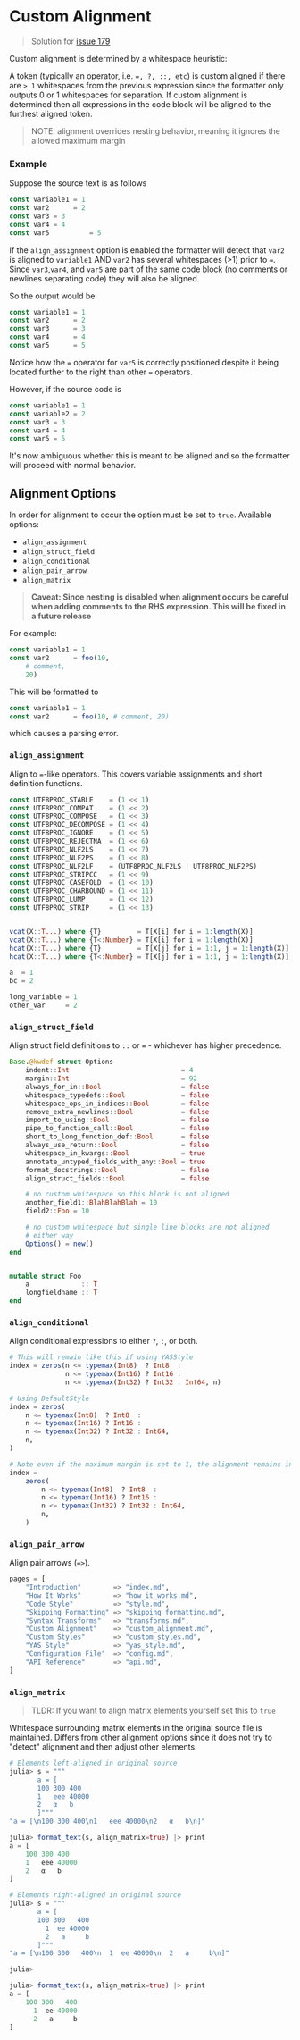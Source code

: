 # Custom Alignment

> Solution for [issue 179](https://github.com/domluna/JuliaFormatter.jl/issues/179)

Custom alignment is determined by a whitespace heuristic:

A token (typically an operator, i.e. `=, ?, ::, etc`) is custom aligned if there are
`> 1` whitespaces from the previous expression since the formatter only outputs
0 or 1 whitespaces for separation. If custom alignment is determined then all
expressions in the code block will be aligned to the furthest aligned token.

> NOTE: alignment overrides nesting behavior, meaning it ignores the allowed maximum margin

### Example

Suppose the source text is as follows

```julia
const variable1 = 1
const var2      = 2
const var3 = 3
const var4 = 4
const var5          = 5
```

If the `align_assignment` option is enabled the formatter will detect that `var2`
is aligned to `variable1` AND `var2` has several whitespaces (>1) prior to
`=`. Since `var3`,`var4`, and `var5` are part of the same code block (no comments
or newlines separating code) they will also be aligned.

So the output would be

```julia
const variable1 = 1
const var2      = 2
const var3      = 3
const var4      = 4
const var5      = 5
```

Notice how the `=` operator for `var5` is correctly positioned
despite it being located further to the right than other `=` operators.

However, if the source code is

```julia
const variable1 = 1
const variable2 = 2
const var3 = 3
const var4 = 4
const var5 = 5
```

It's now ambiguous whether this is meant to be aligned and so the formatter will
proceed with normal behavior.

## Alignment Options


In order for alignment to occur the option must be set to `true`. Available options:

- `align_assignment`
- `align_struct_field`
- `align_conditional`
- `align_pair_arrow`
- `align_matrix`

> **Caveat: Since nesting is disabled when alignment occurs be careful when adding comments to the RHS expression. This will be fixed in a future release**

For example:

```julia
const variable1 = 1
const var2      = foo(10,
    # comment,
    20)
```

This will be formatted to

```julia
const variable1 = 1
const var2      = foo(10, # comment, 20)
```

which causes a parsing error.

### `align_assignment`

Align to `=`-like operators. This covers variable assignments and short definition functions.


```julia
const UTF8PROC_STABLE    = (1 << 1)
const UTF8PROC_COMPAT    = (1 << 2)
const UTF8PROC_COMPOSE   = (1 << 3)
const UTF8PROC_DECOMPOSE = (1 << 4)
const UTF8PROC_IGNORE    = (1 << 5)
const UTF8PROC_REJECTNA  = (1 << 6)
const UTF8PROC_NLF2LS    = (1 << 7)
const UTF8PROC_NLF2PS    = (1 << 8)
const UTF8PROC_NLF2LF    = (UTF8PROC_NLF2LS | UTF8PROC_NLF2PS)
const UTF8PROC_STRIPCC   = (1 << 9)
const UTF8PROC_CASEFOLD  = (1 << 10)
const UTF8PROC_CHARBOUND = (1 << 11)
const UTF8PROC_LUMP      = (1 << 12)
const UTF8PROC_STRIP     = (1 << 13)


vcat(X::T...) where {T}         = T[X[i] for i = 1:length(X)]
vcat(X::T...) where {T<:Number} = T[X[i] for i = 1:length(X)]
hcat(X::T...) where {T}         = T[X[j] for i = 1:1, j = 1:length(X)]
hcat(X::T...) where {T<:Number} = T[X[j] for i = 1:1, j = 1:length(X)]

a  = 1
bc = 2

long_variable = 1
other_var     = 2
```

### `align_struct_field`

Align struct field definitions to `::` or `=` - whichever has higher precedence.

```julia
Base.@kwdef struct Options
    indent::Int                            = 4
    margin::Int                            = 92
    always_for_in::Bool                    = false
    whitespace_typedefs::Bool              = false
    whitespace_ops_in_indices::Bool        = false
    remove_extra_newlines::Bool            = false
    import_to_using::Bool                  = false
    pipe_to_function_call::Bool            = false
    short_to_long_function_def::Bool       = false
    always_use_return::Bool                = false
    whitespace_in_kwargs::Bool             = true
    annotate_untyped_fields_with_any::Bool = true
    format_docstrings::Bool                = false
    align_struct_fields::Bool              = false

    # no custom whitespace so this block is not aligned
    another_field1::BlahBlahBlah = 10
    field2::Foo = 10

    # no custom whitespace but single line blocks are not aligned
    # either way
    Options() = new()
end


mutable struct Foo
    a             :: T
    longfieldname :: T
end
```

### `align_conditional`

Align conditional expressions to either `?`, `:`, or both.

```julia
# This will remain like this if using YASStyle
index = zeros(n <= typemax(Int8)  ? Int8  :
              n <= typemax(Int16) ? Int16 :
              n <= typemax(Int32) ? Int32 : Int64, n)

# Using DefaultStyle
index = zeros(
    n <= typemax(Int8)  ? Int8  :
    n <= typemax(Int16) ? Int16 :
    n <= typemax(Int32) ? Int32 : Int64,
    n,
)

# Note even if the maximum margin is set to 1, the alignment remains intact
index =
    zeros(
        n <= typemax(Int8)  ? Int8  :
        n <= typemax(Int16) ? Int16 :
        n <= typemax(Int32) ? Int32 : Int64,
        n,
    )

```

### `align_pair_arrow`

Align pair arrows (`=>`).

```julia
pages = [
    "Introduction"        => "index.md",
    "How It Works"        => "how_it_works.md",
    "Code Style"          => "style.md",
    "Skipping Formatting" => "skipping_formatting.md",
    "Syntax Transforms"   => "transforms.md",
    "Custom Alignment"    => "custom_alignment.md",
    "Custom Styles"       => "custom_styles.md",
    "YAS Style"           => "yas_style.md",
    "Configuration File"  => "config.md",
    "API Reference"       => "api.md",
]
```


### `align_matrix`

 > TLDR: If you want to align matrix elements yourself set this to `true`

Whitespace surrounding matrix elements in the original source file is maintained. Differs from other alignment options since it does not try to "detect" alignment and then adjust other elements.

```julia
# Elements left-aligned in original source
julia> s = """
       a = [
       100 300 400
       1   eee 40000
       2   α   b
       ]"""
"a = [\n100 300 400\n1   eee 40000\n2   α   b\n]"

julia> format_text(s, align_matrix=true) |> print
a = [
    100 300 400
    1   eee 40000
    2   α   b
]

# Elements right-aligned in original source
julia> s = """
       a = [
       100 300   400
         1  ee 40000
         2   a     b
       ]"""
"a = [\n100 300   400\n  1  ee 40000\n  2   a     b\n]"

julia>

julia> format_text(s, align_matrix=true) |> print
a = [
    100 300   400
      1  ee 40000
      2   a     b
]
```

